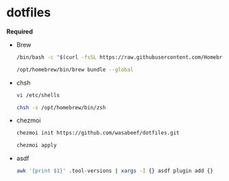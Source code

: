 # dotfiles

**Required**  

- Brew
  ```sh
  /bin/bash -c "$(curl -fsSL https://raw.githubusercontent.com/Homebrew/install/HEAD/install.sh)"
  ```
  ```sh
  /opt/homebrew/bin/brew bundle --global
  ```
- chsh
  ```sh
  vi /etc/shells
  ```
  ```sh
  chsh -s /opt/homebrew/bin/zsh
  ```
- chezmoi
  ```sh
  chezmoi init https://github.com/wasabeef/dotfiles.git
  ```
  ```sh
  chezmoi apply
  ```
- asdf
  ```sh
  awk '{print $1}' .tool-versions | xargs -I {} asdf plugin add {}
  ```
